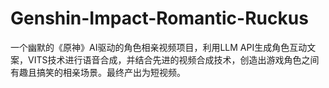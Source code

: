 # Genshin-Impact-Romantic-Ruckus
一个幽默的《原神》AI驱动的角色相亲视频项目，利用LLM API生成角色互动文案，VITS技术进行语音合成，并结合先进的视频合成技术，创造出游戏角色之间有趣且搞笑的相亲场景。最终产出为短视频。

